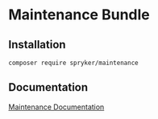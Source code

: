 # Maintenance Bundle

## Installation

```
composer require spryker/maintenance
```

## Documentation

[Maintenance Documentation](https://spryker.github.io/maintenance/index.html)
